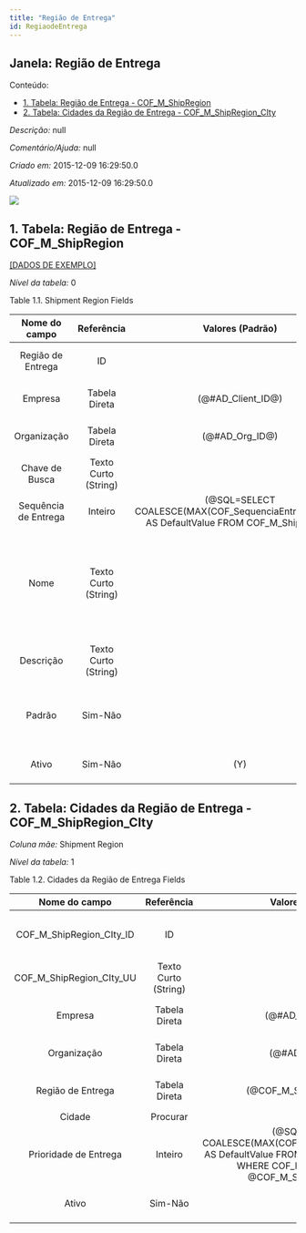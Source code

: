 ```yaml
---
title: "Região de Entrega"
id: RegiaodeEntrega
---
```

<div id="d194297e1" class="section chapter">

<div class="titlepage">

<div>

<div>

## Janela: Região de Entrega

</div>

</div>

</div>

<div class="toc">

<div class="toc-title">

Conteúdo:

</div>

  - <span class="section">[1. Tabela: Região de Entrega -
    COF\_M\_ShipRegion](#d194297e23)</span>
  - <span class="section">[2. Tabela: Cidades da Região de Entrega -
    COF\_M\_ShipRegion\_CIty](#d194297e190)</span>

</div>

<span class="emphasis">*Descrição:* </span> null

<span class="emphasis">*Comentário/Ajuda:* </span>null

<span class="emphasis"> *Criado em:* </span>2015-12-09 16:29:50.0

<span class="emphasis">*Atualizado em:* </span>2015-12-09 16:29:50.0

![](/img/manual/RegiaodeEntrega.png)

<div id="d194297e23" class="section section">

<div class="titlepage">

<div>

<div>

## 1. Tabela: Região de Entrega - COF\_M\_ShipRegion

</div>

</div>

</div>

[\[DADOS DE EXEMPLO\]](data/COF_M_ShipRegion_data)

<span class="emphasis">*Nível da tabela:* </span>0

</div>

<div id="d194297e32" class="table">

<div class="table-title">

Table 1.1. Shipment Region
Fields

</div>

<div class="table-contents">

|    Nome do campo     |      Referência      |                                        Valores (Padrão)                                         | Chave restritiva |                Regra de validação                |                Descrição                 |                                                               Comentário/Ajuda                                                               |
| :------------------: | :------------------: | :---------------------------------------------------------------------------------------------: | :--------------: | :----------------------------------------------: | :--------------------------------------: | :------------------------------------------------------------------------------------------------------------------------------------------: |
|  Região de Entrega   |          ID          |                                                                                                 |                  |                                                  |      Primary Key : Shipment Region       |                                                        Primary Key : Shipment Region                                                         |
|       Empresa        |    Tabela Direta     |                                      (@\#AD\_Client\_ID@)                                       |                  |        AD\_Client.AD\_Client\_ID \< \> 0         |    (semelhante ao primeiro relatório)    |                                                             (ver o mesmo acima)                                                              |
|     Organização      |    Tabela Direta     |                                        (@\#AD\_Org\_ID@)                                        |                  | (AD\_Org.IsSummary='N' OR AD\_Org.AD\_Org\_ID=0) |    (semelhante ao primeiro relatório)    |                                                             (ver o mesmo acima)                                                              |
|    Chave de Busca    | Texto Curto (String) |                                                                                                 |                  |                                                  |    (semelhante ao primeiro relatório)    |                                                             (ver o mesmo acima)                                                              |
| Sequência de Entrega |       Inteiro        | (@SQL=SELECT COALESCE(MAX(COF\_SequenciaEntrega),0)+10 AS DefaultValue FROM COF\_M\_ShipRegion) |                  |                                                  |                                          |                                                                                                                                              |
|         Nome         | Texto Curto (String) |                                                                                                 |                  |                                                  |  Alphanumeric identifier of the entity   | The name of an entity (record) is used as an default search option in addition to the search key. The name is up to 60 characters in length. |
|      Descrição       | Texto Curto (String) |                                                                                                 |                  |                                                  | Optional short description of the record |                                                 A description is limited to 255 characters.                                                  |
|        Padrão        |       Sim-Não        |                                                                                                 |                  |                                                  |              Default value               |                                The Default Checkbox indicates if this record will be used as a default value.                                |
|        Ativo         |       Sim-Não        |                                               (Y)                                               |                  |                                                  |    (semelhante ao primeiro relatório)    |                                                             (ver o mesmo acima)                                                              |

</div>

</div>

  

<div id="d194297e190" class="section section">

<div class="titlepage">

<div>

<div>

## 2. Tabela: Cidades da Região de Entrega - COF\_M\_ShipRegion\_CIty

</div>

</div>

</div>

<span class="emphasis">*Coluna mãe:* </span> Shipment Region

<span class="emphasis">*Nível da tabela:* </span>1

</div>

<div id="d194297e201" class="table">

<div class="table-title">

Table 1.2. Cidades da Região de Entrega
Fields

</div>

<div class="table-contents">

|        Nome do campo         |      Referência      |                                                                        Valores (Padrão)                                                                        |        Chave restritiva         |                Regra de validação                |                 Descrição                  |              Comentário/Ajuda              |
| :--------------------------: | :------------------: | :------------------------------------------------------------------------------------------------------------------------------------------------------------: | :-----------------------------: | :----------------------------------------------: | :----------------------------------------: | :----------------------------------------: |
| COF\_M\_ShipRegion\_CIty\_ID |          ID          |                                                                                                                                                                |                                 |                                                  | Primary Key : Cidades da Região de Entrega | Primary Key : Cidades da Região de Entrega |
| COF\_M\_ShipRegion\_CIty\_UU | Texto Curto (String) |                                                                                                                                                                |                                 |                                                  |                                            |                                            |
|           Empresa            |    Tabela Direta     |                                                                      (@\#AD\_Client\_ID@)                                                                      |                                 |        AD\_Client.AD\_Client\_ID \< \> 0         |     (semelhante ao primeiro relatório)     |            (ver o mesmo acima)             |
|         Organização          |    Tabela Direta     |                                                                       (@\#AD\_Org\_ID@)                                                                        |                                 | (AD\_Org.IsSummary='N' OR AD\_Org.AD\_Org\_ID=0) |     (semelhante ao primeiro relatório)     |            (ver o mesmo acima)             |
|      Região de Entrega       |    Tabela Direta     |                                                                   (@COF\_M\_ShipRegion\_ID@)                                                                   | COFMShipRegion\_COFMShipRegionC |                                                  |       Primary Key : Shipment Region        |       Primary Key : Shipment Region        |
|            Cidade            |       Procurar       |                                                                                                                                                                |    CCity\_COFMShipRegionCIty    |                                                  |                    City                    |             City in a country              |
|    Prioridade de Entrega     |       Inteiro        | (@SQL=SELECT COALESCE(MAX(COF\_PrioridadeEntrega),0)+10 AS DefaultValue FROM COF\_M\_ShipRegion\_CIty WHERE COF\_M\_ShipRegion\_ID = @COF\_M\_ShipRegion\_ID@) |                                 |                                                  |                                            |                                            |
|            Ativo             |       Sim-Não        |                                                                              (Y)                                                                               |                                 |                                                  |     (semelhante ao primeiro relatório)     |            (ver o mesmo acima)             |

</div>

</div>

  

</div>
